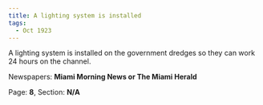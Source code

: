 ```yaml
---  
title: A lighting system is installed  
tags:  
  - Oct 1923  
---  
```

  
A lighting system is installed on the government dredges so they can work 24 hours on the channel.  
  
Newspapers: **Miami Morning News or The Miami Herald**  
  
Page: **8**, Section: **N/A** 
